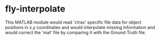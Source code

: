 fly-interpolate
===============

This MATLAB module would read 'ctrax' specific file data for object positions in x,y coordinates and would interpolate missing information and would correct the 'mat' file by comparing it with the Ground Truth file.